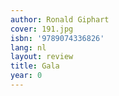```yaml
---
author: Ronald Giphart
cover: 191.jpg
isbn: '9789074336826'
lang: nl
layout: review
title: Gala
year: 0
---
```


